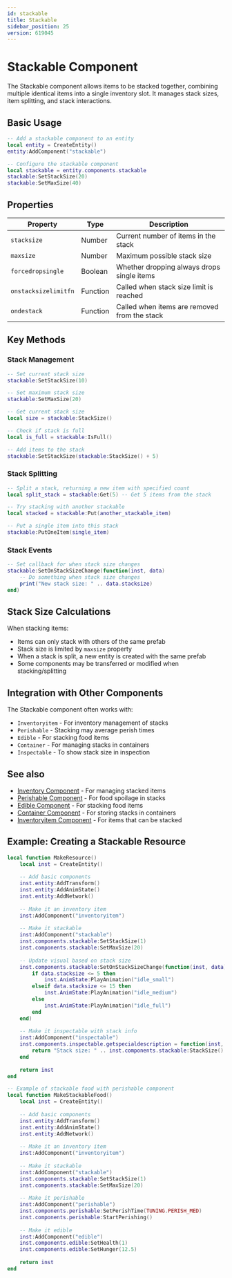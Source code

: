 ```yaml
---
id: stackable
title: Stackable
sidebar_position: 25
version: 619045
---
```


# Stackable Component

The Stackable component allows items to be stacked together, combining multiple identical items into a single inventory slot. It manages stack sizes, item splitting, and stack interactions.

## Basic Usage

```lua
-- Add a stackable component to an entity
local entity = CreateEntity()
entity:AddComponent("stackable")

-- Configure the stackable component
local stackable = entity.components.stackable
stackable:SetStackSize(20)
stackable:SetMaxSize(40)
```

## Properties

| Property | Type | Description |
|----------|------|-------------|
| `stacksize` | Number | Current number of items in the stack |
| `maxsize` | Number | Maximum possible stack size |
| `forcedropsingle` | Boolean | Whether dropping always drops single items |
| `onstacksizelimitfn` | Function | Called when stack size limit is reached |
| `ondestack` | Function | Called when items are removed from the stack |

## Key Methods

### Stack Management

```lua
-- Set current stack size
stackable:SetStackSize(10)

-- Set maximum stack size
stackable:SetMaxSize(20)

-- Get current stack size
local size = stackable:StackSize()

-- Check if stack is full
local is_full = stackable:IsFull()

-- Add items to the stack
stackable:SetStackSize(stackable:StackSize() + 5)
```

### Stack Splitting

```lua
-- Split a stack, returning a new item with specified count
local split_stack = stackable:Get(5) -- Get 5 items from the stack

-- Try stacking with another stackable
local stacked = stackable:Put(another_stackable_item)

-- Put a single item into this stack
stackable:PutOneItem(single_item)
```

### Stack Events

```lua
-- Set callback for when stack size changes
stackable:SetOnStackSizeChange(function(inst, data)
    -- Do something when stack size changes
    print("New stack size: " .. data.stacksize)
end)
```

## Stack Size Calculations

When stacking items:

- Items can only stack with others of the same prefab
- Stack size is limited by `maxsize` property
- When a stack is split, a new entity is created with the same prefab
- Some components may be transferred or modified when stacking/splitting

## Integration with Other Components

The Stackable component often works with:

- `Inventoryitem` - For inventory management of stacks
- `Perishable` - Stacking may average perish times
- `Edible` - For stacking food items
- `Container` - For managing stacks in containers
- `Inspectable` - To show stack size in inspection

## See also

- [Inventory Component](inventory.md) - For managing stacked items
- [Perishable Component](perishable.md) - For food spoilage in stacks
- [Edible Component](edible.md) - For stacking food items
- [Container Component](container.md) - For storing stacks in containers
- [Inventoryitem Component](other-components.md) - For items that can be stacked

## Example: Creating a Stackable Resource

```lua
local function MakeResource()
    local inst = CreateEntity()
    
    -- Add basic components
    inst.entity:AddTransform()
    inst.entity:AddAnimState()
    inst.entity:AddNetwork()
    
    -- Make it an inventory item
    inst:AddComponent("inventoryitem")
    
    -- Make it stackable
    inst:AddComponent("stackable")
    inst.components.stackable:SetStackSize(1)
    inst.components.stackable:SetMaxSize(20)
    
    -- Update visual based on stack size
    inst.components.stackable:SetOnStackSizeChange(function(inst, data)
        if data.stacksize <= 5 then
            inst.AnimState:PlayAnimation("idle_small")
        elseif data.stacksize <= 15 then
            inst.AnimState:PlayAnimation("idle_medium")
        else
            inst.AnimState:PlayAnimation("idle_full")
        end
    end)
    
    -- Make it inspectable with stack info
    inst:AddComponent("inspectable")
    inst.components.inspectable.getspecialdescription = function(inst, viewer)
        return "Stack size: " .. inst.components.stackable:StackSize()
    end
    
    return inst
end

-- Example of stackable food with perishable component
local function MakeStackableFood()
    local inst = CreateEntity()
    
    -- Add basic components
    inst.entity:AddTransform()
    inst.entity:AddAnimState()
    inst.entity:AddNetwork()
    
    -- Make it an inventory item
    inst:AddComponent("inventoryitem")
    
    -- Make it stackable
    inst:AddComponent("stackable")
    inst.components.stackable:SetStackSize(1)
    inst.components.stackable:SetMaxSize(20)
    
    -- Make it perishable
    inst:AddComponent("perishable")
    inst.components.perishable:SetPerishTime(TUNING.PERISH_MED)
    inst.components.perishable:StartPerishing()
    
    -- Make it edible
    inst:AddComponent("edible")
    inst.components.edible:SetHealth(1)
    inst.components.edible:SetHunger(12.5)
    
    return inst
end
``` 